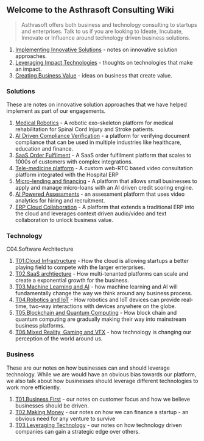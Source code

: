 ## Welcome to the Asthrasoft Consulting Wiki

> Asthrasoft offers both business and technology consulting to startups and enterprises. Talk to us if you are looking to Ideate, Incubate, Innovate or Influence around technology driven business solutions.

 1. [Implementing Innovative Solutions](#solutions) - notes on innovative solution approaches.
 2. [Leveraging Impact Technologies](#technology) - thoughts on technologies that make an impact.
 3. [Creating Business Value](#business) - ideas on business that create value.

### Solutions
These are notes on innovative solution approaches that we have helped implement as part of our engagements.
 1. [Medical Robotics](S01/P000.Cover) - A robotic exo-skeleton platform for medical rehabilitation for Spinal Cord Injury and Stroke patients.
 2. [AI Driven Compliance Verification](S02/P000.Cover) - a platform for verifying document compliance that can be used in multiple industries like healthcare, education and finance.
 3. [SaaS Order Fulfilment](S03/P000.Cover) - A SaaS order fulfilment platform that scales to 1000s of customers with complex integrations.
 4. [Tele-medicine platform](S04/P000.Cover) - A custom web-RTC based video consultation platform integrated with the Hospital ERP
 5. [Micro-lending and financing](S05/P000.Cover) - A platform that allows small businesses to apply and manage micro-loans with an AI driven credit scoring engine.
 6. [AI Powered Assessments](S06/P000.Cover) - an assessment platform that uses video analytics for hiring and recruitment.
 7. [ERP Cloud Collaboration](S07/P000.Cover) - A platform that extends a traditional ERP into the cloud and leverages context driven audio/video and text collaboration to unlock business value.
 
### Technology
C04.Software Architecture
 1. [T01.Cloud Infrastructure](C02/T01/P000.Cover) - How the cloud is allowing startups a better playing field to compete with the larger enterprises.
 2. [T02.SaaS archtiecture](C02/T02/P000.Cover) - How multi-tenanted platforms can scale and create a exponential growth for the business.
 3. [T03.Machine Learning and AI](C02/T03/P000.Cover) - how machine learning and AI will fundamentally change the way we think around any business process.
 4. [T04.Robotics and IoT](C02/T04/P000.Cover) - How robotics and IoT devices can provide real-time, two-way interactions with devices anywhere on the globe.
 5. [T05.Blockchain and Quantum Computing](C02/T05/P000.Cover) - How block chain and quantum computing are gradually making their way into mainstream business platforms.
 6. [T06.Mixed Reality, Gaming and VFX](C02/T06/P000.Cover) - how technology is changing our perception of the world around us.
 
### Business
These are our notes on how businesses can and should leverage technology. While we are would have an obvious bias towards our platform, we also talk about how businesses should leverage different technologies to work more efficiently.
 1. [T01.Business First](C02/T01/P000.Cover) - our notes on customer focus and how we believe businesses should be driven.
 2. [T02.Making Money](C02/T02/P000.Cover) - our notes on how we can finance a startup - an obvious need for any venture to survive
 3. [T03.Leveraging Technology](C02/T03/P000.Cover) - our notes on how technology driven companies can gain a strategic edge over others.
<!--stackedit_data:
eyJoaXN0b3J5IjpbNzUxMjExOTQ3LC0xNDcyNTgxNzA0XX0=
-->